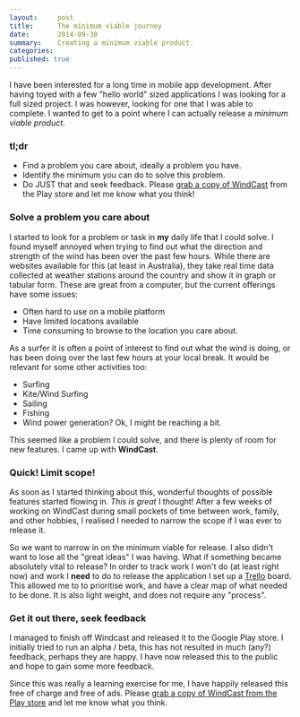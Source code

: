 ```yaml
---
layout:     post
title:      The minimum viable journey
date:       2014-09-30
summary:    Creating a minimum viable product.
categories:
published: true
---
```


I have been interested for a long time in mobile app development. After having
toyed with a few "hello world" sized applications I was looking for a full sized
project. I was however, looking for one that I was able to complete. I wanted to
get to a point where I can actually release a *minimum viable product*.

### tl;dr

* Find a problem you care about, ideally a problem you have.
* Identify the minimum you can do to solve this problem.
* Do JUST that and seek feedback. Please 
  [grab a copy of WindCast](https://market.android.com/details?id=com.feer.windcast) from the
  Play store and let me know what you think!

### Solve a problem you care about

I started to look for a problem or task in **my** daily life that I could solve.
I found myself annoyed when trying to find out what the direction and strength 
of the wind has been over the past few hours. While there are websites available
for this (at least in Australia), they take real time data collected at weather
stations around the country and show it in graph or tabular form. These are
great from a computer, but the current offerings have some issues:

* Often hard to use on a mobile platform
* Have limited locations available
* Time consuming to browse to the location you care about.

As a surfer it is often a point of interest to find out what the wind is doing,
or has been doing over the last few hours at your local break. It would be
relevant for some other activities too:

* Surfing
* Kite/Wind Surfing
* Sailing
* Fishing
* Wind power generation? Ok, I might be reaching a bit.

This seemed like a problem I could solve, and there is plenty of room for new
features. I came up with **WindCast**.

### Quick! Limit scope!

As soon as I started thinking about this, wonderful thoughts of possible
features started flowing in. *This is great* I thought! After a few weeks of
working on WindCast during small pockets of time between work, family, and other
hobbies, I realised I needed to narrow the scope if I was ever to release it.

So we want to narrow in on the minimum viable for release. I also didn't want to
lose all the "great ideas" I was having. What if something became absolutely
vital to release? In order to track work I won't do (at least right now) and
work I **need** to do to release the application I set up a
[Trello](https://trello.com/) board. This allowed me to to prioritise work, and
have a clear map of what needed to be done. It is also light weight, and does
not require any "process".

### Get it out there, seek feedback

I managed to finish off Windcast and released it to the Google Play store. I
initially tried to run an alpha / beta, this has not resulted in much (any?)
feedback, perhaps they are happy. I have now released this to the public and
hope to gain some more feedback.

Since this was really a learning exercise for me, I have happily released this
free of charge and free of ads. Please
[grab a copy of WindCast from the Play store](https://market.android.com/details?id=com.feer.windcast)
and let me know what you think.
